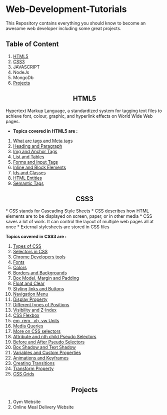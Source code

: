 # Web-Development-Tutorials
This Repository contains everything you should know to become an awesome web developer including some great projects.

## Table of Content
1. [HTML5](#HTML5)
2. [CSS3](#CSS3)
3. JAVASCRIPT
4. NodeJs
5. MongoDb
6. [Projects](#Projects)

<h2 align="center">HTML5</h2>
Hypertext Markup Language, a standardized system for tagging text files to achieve font, colour, graphic, and hyperlink effects on World Wide Web pages.

* **Topics covered in HTML5 are :**
1. [What are tags and Meta tags](https://youtu.be/EZCc_4abdcE)
2. [Heading and Paragraph](https://www.youtube.com/watch?v=ulv_q6-b7uI&list=PLu0W_9lII9agiCUZYRsvtGTXdxkzPyItg&index=5)
3. [Img and Anchor Tags](https://www.youtube.com/watch?v=z6H22xGAZEA&list=PLu0W_9lII9agiCUZYRsvtGTXdxkzPyItg&index=6)
4. [List and Tables](https://www.youtube.com/watch?v=N69xumSjg5Q&list=PLu0W_9lII9agiCUZYRsvtGTXdxkzPyItg&index=7)
5. [Forms and Input Tags](https://www.youtube.com/watch?v=KqJikDzb3l4&list=PLu0W_9lII9agiCUZYRsvtGTXdxkzPyItg&index=8)
6. [Inline and Block Elements](https://www.youtube.com/watch?v=DFT9qxVCF6k&list=PLu0W_9lII9agiCUZYRsvtGTXdxkzPyItg&index=9)
7. [Ids and Classes](https://www.youtube.com/watch?v=BucLTOfLQsk&list=PLu0W_9lII9agiCUZYRsvtGTXdxkzPyItg&index=10)
8. [HTML Entities](https://www.youtube.com/watch?v=gw1efv5WF_Q&list=PLu0W_9lII9agiCUZYRsvtGTXdxkzPyItg&index=11)
9. [Semantic Tags](https://www.youtube.com/watch?v=FKfsmV6otEM&list=PLu0W_9lII9agiCUZYRsvtGTXdxkzPyItg&index=12)

<h2 align="center">CSS3</h2>
* CSS stands for Cascading Style Sheets
* CSS describes how HTML elements are to be displayed on screen, paper, or in other media
* CSS saves a lot of work. It can control the layout of multiple web pages all at once
* External stylesheets are stored in CSS files

**Topics covered in CSS3 are :**

1. [Types of CSS](https://www.youtube.com/watch?v=ArUL-He_AN0&list=PLu0W_9lII9agiCUZYRsvtGTXdxkzPyItg&index=14)
2. [Selectors in CSS](https://www.youtube.com/watch?v=oPPym7UaSIo&list=PLu0W_9lII9agiCUZYRsvtGTXdxkzPyItg&index=15)
3. [Chrome Developers tools](https://www.youtube.com/watch?v=buxedopZbKM&list=PLu0W_9lII9agiCUZYRsvtGTXdxkzPyItg&index=16)
4. [Fonts](https://www.youtube.com/watch?v=5Gz7j4gDrXM&list=PLu0W_9lII9agiCUZYRsvtGTXdxkzPyItg&index=17)
5. [Colors](https://www.youtube.com/watch?v=EEw5OJCsiDs&list=PLu0W_9lII9agiCUZYRsvtGTXdxkzPyItg&index=18)
6. [Borders and Backgrounds](https://www.youtube.com/watch?v=2zcHiaHo4Jo&list=PLu0W_9lII9agiCUZYRsvtGTXdxkzPyItg&index=19)
7. [Box Model, Margin and Padding](https://www.youtube.com/watch?v=5koxb4JaDqc&list=PLu0W_9lII9agiCUZYRsvtGTXdxkzPyItg&index=20)
8. [Float and Clear](https://www.youtube.com/watch?v=6G42rXal5-g&list=PLu0W_9lII9agiCUZYRsvtGTXdxkzPyItg&index=21)
9. [Styling links and Buttons](https://www.youtube.com/watch?v=3lAl7RNqp1c&list=PLu0W_9lII9agiCUZYRsvtGTXdxkzPyItg&index=22)
10. [Navigation Menu](https://www.youtube.com/watch?v=OsPOBsclJLU&list=PLu0W_9lII9agiCUZYRsvtGTXdxkzPyItg&index=23)
11. [Display Property](https://www.youtube.com/watch?v=YJtlXrzXXFk&list=PLu0W_9lII9agiCUZYRsvtGTXdxkzPyItg&index=24)
12. [Different types of Positions](https://www.youtube.com/watch?v=MwGHiVl-gqk&list=PLu0W_9lII9agiCUZYRsvtGTXdxkzPyItg&index=25)
13. [Visibility and Z-Index](https://www.youtube.com/watch?v=Uzuq2FGxgK4&list=PLu0W_9lII9agiCUZYRsvtGTXdxkzPyItg&index=27)
14. [CSS Flexbox](https://www.youtube.com/watch?v=4ykmsTpIn08&list=PLu0W_9lII9agiCUZYRsvtGTXdxkzPyItg&index=28)
15. [em, rem , vh, vw Units](https://www.youtube.com/watch?v=DVjrb52C5Gs&list=PLu0W_9lII9agiCUZYRsvtGTXdxkzPyItg&index=29)
16. [Media Queries](https://www.youtube.com/watch?v=WTz4A8IdeEQ&list=PLu0W_9lII9agiCUZYRsvtGTXdxkzPyItg&index=30)
17. [More on CSS selectors](https://www.youtube.com/watch?v=WwUM7qOimbo&list=PLu0W_9lII9agiCUZYRsvtGTXdxkzPyItg&index=31)
18. [Attribute and nth child Pseudo Selectors](https://www.youtube.com/watch?v=P-hZDC5YkJE&list=PLu0W_9lII9agiCUZYRsvtGTXdxkzPyItg&index=32)
19. [Before and After Pseudo Selectors](https://www.youtube.com/watch?v=PlKG1fooswU&list=PLu0W_9lII9agiCUZYRsvtGTXdxkzPyItg&index=33)
20. [Box Shadow and Text Shadow](https://www.youtube.com/watch?v=ASNldCkFBcM&list=PLu0W_9lII9agiCUZYRsvtGTXdxkzPyItg&index=34)
21. [Variables and Custom Properties](https://www.youtube.com/watch?v=ghlm_94oR90&list=PLu0W_9lII9agiCUZYRsvtGTXdxkzPyItg&index=35)
22. [Animations and Keyframes](https://www.youtube.com/watch?v=jiK6Mf-ILSg&list=PLu0W_9lII9agiCUZYRsvtGTXdxkzPyItg&index=36)
23. [Creating Transitions](https://www.youtube.com/watch?v=k4Dr0PJKidI&list=PLu0W_9lII9agiCUZYRsvtGTXdxkzPyItg&index=37)
24. [Transform Property](https://www.youtube.com/watch?v=K0Gz7CKNJzY&list=PLu0W_9lII9agiCUZYRsvtGTXdxkzPyItg&index=38)
25. [CSS Grids](https://www.youtube.com/watch?v=MPl9bevckUE&list=PLu0W_9lII9agiCUZYRsvtGTXdxkzPyItg&index=40)

<h2 align="center">Projects</h2>

1. Gym Website
2. Online Meal Delivery Website

